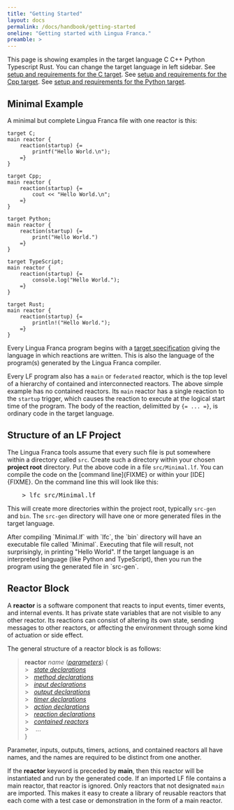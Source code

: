 ```yaml
---
title: "Getting Started"
layout: docs
permalink: /docs/handbook/getting-started
oneline: "Getting started with Lingua Franca."
preamble: >
---
```


This page is showing examples in the target language
<span class="lfc">C</span>
<span class="lfcpp">C++</span>
<span class="lfpython">Python</span>
<span class="lfts">Typescript</span>
<span class="lfrust">Rust</span>.
You can change the target language in left sidebar.
<span class="lfc">
See [setup and requirements for the C target](about-the-c-target).
</span>
<span class="lfcpp">
See [setup and requirements for the Cpp target](about-the-cpp-target).
</span>
<span class="lfpython">
See [setup and requirements for the Python target](about-the-python-target).
</span>

## Minimal Example

A minimal but complete Lingua Franca file with one reactor is this:

```lfc
target C;
main reactor {
    reaction(startup) {=
        printf("Hello World.\n");
    =}
}
```

```lfcpp
target Cpp;
main reactor {
    reaction(startup) {=
        cout << "Hello World.\n";
    =}
}
```

```lfpython
target Python;
main reactor {
    reaction(startup) {=
        print("Hello World.")
    =}
}
```

```lfts
target TypeScript;
main reactor {
    reaction(startup) {=
        console.log("Hello World.");
    =}
}
```

```lfrust
target Rust;
main reactor {
    reaction(startup) {=
        println!("Hello World.");
    =}
}
```

Every Lingua Franca program begins with a [target specification](target-specification) giving the language in which reactions are written. This is also the language of the program(s) generated by the Lingua Franca compiler.

Every LF program also has a `main` or `federated` reactor, which is the top level of a hierarchy of contained and interconnected reactors. The above simple example has no contained reactors. Its `main` reactor has a single reaction to the `startup` trigger, which causes the reaction to execute at the logical start time of the program. The body of the reaction, delimitted by `{= ... =}`, is ordinary code in the target language.

## Structure of an LF Project

The Lingua Franca tools assume that every such file is put somewhere within a directory called `src`. Create such a directory within your chosen **project root** directory. Put the above code in a file `src/Minimal.lf`. You can compile the code on the [command line]{FIXME} or within your [IDE]{FIXME}. On the command line this will look like this:

<pre class="lfc">
    > lfc src/Minimal.lf
</pre>

This will create more directories within the project root, typically `src-gen` and `bin`. The `src-gen` directory will have one or more generated files in the target language.

<p class="lfc lfcpp rust">
After compiling `Minimal.lf` with `lfc`, the `bin` directory will have an executable file called `Minimal`. Executing that file will result, not surprisingly, in printing "Hello World". If the target language is an interpreted language (like Python and TypeScript), then you run the program using the generated file in `src-gen`.
</p>

## Reactor Block

A **reactor** is a software component that reacts to input events, timer events, and internal events. It has private state variables that are not visible to any other reactor. Its reactions can consist of altering its own state, sending messages to other reactors, or affecting the environment through some kind of actuation or side effect.

The general structure of a reactor block is as follows:

> **reactor** _name_ (_[parameters](#parameter-declaration)_) {<br/> > &nbsp;&nbsp;_[state declarations](#state-declaration)_<br/> > &nbsp;&nbsp;_[method declarations](#method-declaration)_<br/> > &nbsp;&nbsp;_[input declarations](#input-declaration)_<br/> > &nbsp;&nbsp;_[output declarations](#output-declaration)_<br/> > &nbsp;&nbsp;_[timer declarations](#timer-declaration)_<br/> > &nbsp;&nbsp;_[action declarations](#action-declaration)_<br/> > &nbsp;&nbsp;_[reaction declarations](#reaction-declaration)_<br/> > &nbsp;&nbsp;_[contained reactors](#contained-reactors)_<br/> > &nbsp;&nbsp; ... <br/>
> }

Parameter, inputs, outputs, timers, actions, and contained reactors all have names, and the names are required to be distinct from one another.

If the **reactor** keyword is preceded by **main**, then this reactor will be instantiated and run by the generated code. If an imported LF file contains a main reactor, that reactor is ignored. Only reactors that not designated `main` are imported. This makes it easy to create a library of reusable reactors that each come with a test case or demonstration in the form of a main reactor.
